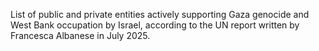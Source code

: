 List of public and private entities actively supporting Gaza genocide and West Bank occupation by Israel, according to the UN report written by Francesca Albanese in July 2025.
